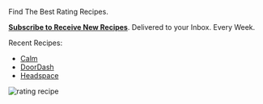 Find The Best Rating Recipes. 



**[Subscribe to Receive New Recipes](https://newsletter.ratingrecipes.com/)**. Delivered to your Inbox. Every Week.

Recent Recipes:

* [Calm](https://ratingrecipes.com/apps/calm/)
* [DoorDash](https://ratingrecipes.com/apps/doordash/)
* [Headspace](https://ratingrecipes.com/apps/headspace/)

![rating recipe](https://user-images.githubusercontent.com/140911/138474135-86a3425a-bc3a-4ffe-914d-ddaa530acb7a.jpeg)
